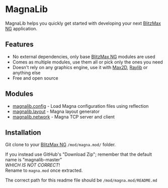 # MagnaLib
MagnaLib helps you quickly get started with developing your next [BlitzMax NG](https://blitzmax.org/) application.

## Features
* No external dependencies, only base [BlitzMax NG](https://blitzmax.org/) modules are used
* Comes as multiple modules, use them all or pick only the ones you need
* Doesn't rely on any graphics engine, use it with [Max2D](https://blitzmax.org/docs/en/api/brl/brl.max2d/), [Raylib](https://github.com/bmx-ng/ray.mod) or anything else
* Free and open source

## Modules
* [magnalib.config](/config.mod) - Load Magna configuration files using reflection
* [magnalib.layout](/layout.mod) - Magna layout generator
* [magnalib.network](/network.mod) - Magna TCP server and client

## Installation
Git clone to your [BlitzMax NG](https://blitzmax.org/) `/mod/magna.mod/` folder.

If you instead use GitHub's "Download Zip"; remember that the default name is "magnalib-master"\
_WHICH IS NOT CORRECT_!\
Rename to `magna.mod` once extracted.

The correct path for this readme file should be `/mod/magna.mod/README.md`